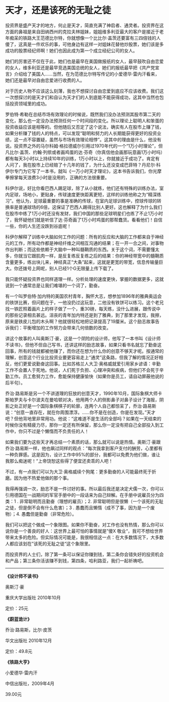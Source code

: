# 天才，还是该死的无耻之徒 #

投资界是盛产天才的地方，何止是天才，简直充满了神启者、通灵者。投资界在这方面的鼻祖是来自田纳西州的克拉夫林姐妹，姐姐维多利亚最大的客户是接近于老年痴呆的铁路大王范德比尔特，你就想像一个比比尔·盖茨还要富有三四倍钱的人傻了，这真是一件欢乐的事，可他身边有这样一对姐妹花替他炒股票，她们该是多成功的股票经纪师啊！她们也因此成为第一个成立经纪公司的女人。

她们的厉害还不仅在于此，她们也是最早在美国做报纸的女人，最早鼓吹自由恋爱的女人，维多利亚还是最早竞选美国总统的女人，她们的报纸最早把《共产党宣言》介绍给了美国人……当然，在为范德比尔特写传记的小爱德华·雷内汗看来，她们还是最早对自由恋爱进行收费的人。

对于历史人物不应该这么刻薄，我也不想探讨自由恋爱到底应不应该收费。我们这一次想探讨的是天才们和自认为天才们的人到底能不能获得成功，这其中当然也包括投资领域里的成功。

罗伯特·希勒在总结市场有效理论的时候说，既然我们没办法预测其股市第二天的变化，那么也一定没办法预测任何一个时间段的变化。所以理论上聪明人和笨蛋的投资收益应该是相等的。但他随后又否定了这个说法，确实有人在股市上赚了钱，如果分析赚了钱的人的特点，可以发现“聪明和努力的人长期能获得更好的投资业绩，这一点不容置疑，虽然与市场有效理论相悖”。这其中的理由是什么，他没有说。投资界之外的马尔科姆·格拉德威尔引用过1970年代的一个“1万小时理论”，但凡比尔·盖茨、约翰·列侬或者画鸡蛋的达·芬奇（你真信他会画那玩意画1万小时吗）都有每天3小时以上持续10年的训练，1万小时以上，你就接近于成功了。肯定有人问了，我在股市上已经赔了十几年的钱了，为什么还没变成巴菲特？丹尼尔·科伊尔专门为它写了一本书，就叫《一万小时天才理论》，这本书告诉我们，你光摩拳擦掌每天浪费3小时是没用的，正确的方法很重要。

科伊尔说，好比你看巴西人踢足球，除了从小就练，他们还有特殊的训练办法，室内足球，场地小，更贴身，传球速度更快距离更短，这样的训练他称之为“精深练习”。他认为，足球最重要的事是准确的传球，在室内足球训练中，控球传球的转换率是普通球场的6倍，这保证了巴西人踢得比别人更好。这也解释了为什么我们在股市中练了1万小时还没有发财，我们中国的那些足球明星们也练了不止1万小时了，我怀疑他们就是听信了达·芬奇画了1万小时鸡蛋的那帮蠢货。看看他们！自信一些，你的人生还没跌到谷底呢！

科伊尔解释了训练中大脑如何工作的问题：所有的反应和大脑的工作都来自于神经元的工作，所有动作都是神经纤维之间相互沟通的结果；在一开一合之间，对事物作出判断；而这些依赖于大脑中一种叫髓鞘质的东西。关于这个词，不需要懂太多，你就当它跟肌肉一样，是反复练反复练之后的结果：你的神经带宽中的髓鞘质含量更多，练出块儿来，神经真正“大条”起来，这就是更宽的带宽，信息传输量巨大。你还拨号上网呢，别人已经1个G无限量上传下载了。

我只能怀疑投资界也同样道理一样。分析处理的速度更快，掌握的数据更多，这就说到一个通常总是让我们难堪的一个词了，勤奋。

有一个叫罗伯特·加内特的美国农村青年，胸怀大志，想参加1896年的雅典奥运会的铁饼比赛，但问题在于，一他没扔过这玩意，二他没有铁饼可以练习。这个老兄找一铁匠照着画片上的样子做了一个，重30磅，每天练，没什么进展，跟传说中的那些记录相去甚远。沮丧的青年加内特还是到了雅典，到了那里才发现，我擦，原来是铁皮儿包的木头啊？他就很轻松地把记录提高了19厘米。这个励志故事告诉我们：平衡增加的工作努力会带来几何倍数的改变。

讲这个故事的人叫奥斯汀·豪，这是一个阴险的设计师，他写了一本书叫《设计师不读书》，但他不但自己写书，还讲这样的励志故事，如果只看书名就忘了勤奋这回事，所有的钱就都被他赚了，而你还在想为什么你的创意不够天才呢。按通常的理解，创意这个行业比投资业要更容易走上“通灵”这条路，但我了解的情况正好相反，他们更爱说勤奋这回事。比如苏格兰人大卫·奥格威就爱引用家乡谚语：辛勤工作不会置人于死地。他说，人们死于负担、心理冲突和疾病，但他们不会死于辛勤工作。员工愈努力工作，愈能保持健康愉快（如果你是员工，请自动屏蔽他说的后半句）。

乔治·路易斯是另一个不讲道理的狂放的创意天才，1990年10月，国际象棋大师卡斯帕罗夫与卡尔波夫在曼哈顿对决，他用两个人的侧影鼻子对鼻子设计了海报，阴影之处正好是一个国际象棋棋子的轮廓，连两个人自己都惊呆了，乔治·路易斯说：“创意一直存在，就在你周围漂浮。……你不是在创造，你是在发现。”天才吧？但他背地里非常用功。他说：“这难道不是生活的全部吗？如果在一天结束的时候你没有精疲力尽，那你一定还有所保留，那么你一定没有把自己全部投入到工作中，你只不过是个懒惰而不负责任的人！

如果我们要为这些天才再总结一个素质的话，那么就可以说是热情。奥斯汀·豪跟乔治·路易斯一样，他也飙过同样的观点：”每次我拿到客户支付的酬劳，心里都有一种负罪感。这是因为，设计工作中95%的部分，我都可以免费为他们做，谁让我那么痴迷呢！“上帝饶恕这些得了便宜还卖乖的人吧！

不过，有一点我们可以为大卫·奥格威续个狗尾：更多勤奋的人可能最终死于折磨。因为他不热爱他做的那个事。

我得再强调一次，励志不是一件讨好的事。所以最后我还是决定犬儒一次，你可以引用德国在一战期间的军官手册中的一段话来为自己辩解。在手册中说雇员分为四类：1 . 非常聪明而且勤奋（理想的雇员）；2. 非常聪明但是很懒（一个该死的无耻之徒，但是倒不会有什么危害）；3 . 愚蠢而且懒惰（成不了事，因为是一个废物）；4. 愚蠢但是勤奋（非常危险）。

我们可以把这个做成一个象限图。如果你不勤奋，对工作也没有热情，那么你可以说你是一个善良的好人：这世界上最可怕的事情就是”傻X 敬业“，我可不想给世界带来太多的危险。但实际情况可能是，我很相信这一点：在大多数情况下，大多数人都应该划在”该死的无耻之徒“这个象限里。

而投资界的人士们，除了第一条可以保证你赚到钱，第二条你会错失好的投资机会和产品；第三条你活该赚不到钱，第四条，哈利路亚，我们一起祈祷吧。

----

**《设计师不读书》**

奥斯汀·豪

重庆大学出版社 2010年10月

定价：25元



**《蔚蓝诡计》**

乔治·路易斯，比尔·皮茨

华文出版社 2010年12月

定价：49.8元



**《铁路大亨》**

小爱德华·雷内汗

中信出版社，2009年4月

39.00元

